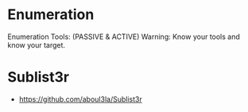# Enumeration
Enumeration Tools: (PASSIVE &amp; ACTIVE) Warning: Know your tools and know your target.



# Sublist3r
- https://github.com/aboul3la/Sublist3r
